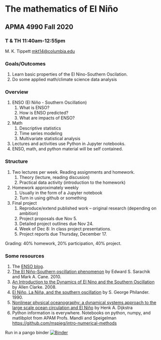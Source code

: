 # The mathematics of El Niño
## APMA 4990 Fall 2020
### T & TH 11:40am-12:55pm
M. K. Tippett mkt14@columbia.edu

### Goals/Outcomes
1. Learn basic properties of the El Nino-Southern Oscilation.
2. Do some applied math/climate science data analysis

### Overview
1. ENSO (El Niño - Southern Oscillation)
    1. What is ENSO?
    2. How is ENSO predicted?
    3. What are impacts of ENSO?
2. Math
    1. Descriptive statistics 
    2. Time series modeling
    3. Multivariate statistical analysis
3.  Lectures and activities use Python in Jupyter notebooks.
4. ENSO, math, and python material  will be self contained. 

### Structure
1. Two lectures per week. Reading assignments and homework.
    1. Theory (lecture, reading discusion)
    2. Practical data activity (introduction to the homework)
2. Homework approximately weekly
    1. Usually in the form of a Jupyter notebook
    2. Turn in using github or something
3. Final project
    1. Reproduce/extend published work – original research (depending on ambition)
    1. Project proposals due Nov 5.
    2. Detailed project outlines due Nov 24.   
    3. Week of Dec 8: In class project presentations.
    3. Project reports due Thursday, December 17.
    
Grading: 40% homework, 20% participation, 40% project.

### Some resources
1. The [ENSO blog](https://www.climate.gov/news-features/department/enso-blog).
2. [The El Niño-Southern oscillation phenomenon](https://clio.columbia.edu/catalog/9073864) by Edward S. Sarachik and Mark A. Cane. 2010.
3. [An Introduction to the Dynamics of El Nino and the Southern Oscillation](https://www.elsevier.com/books/an-introduction-to-the-dynamics-of-el-nino-and-the-southern-oscillation/clarke/978-0-08-056083-0) by Allen Clarke. 2008.
4. [El Niño, La Niña, and the southern oscillation](https://clio.columbia.edu/catalog/11425183) by S. George Philander. 1990.
4. [Nonlinear physical oceanography: a dynamical systems approach to the large scale ocean circulation and El Niño](https://clio.columbia.edu/catalog/7769085) by  Henk A. Dijkstra
5. Python information is everywhere. Notebooks on python, numpy, and matlibplot from APAM Profs. Mandli and Speigelman https://github.com/mspieg/intro-numerical-methods

Run in a pango binder [![Binder](https://binder.pangeo.io/badge_logo.svg)](https://binder.pangeo.io/v2/gh/mktippett/ENSO-math/master)



    